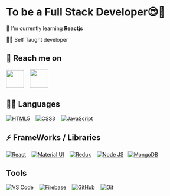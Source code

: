 <h1>To be a Full Stack Developer😍🚀</h1>



🙂 I’m currently learning **Reactjs**

👩‍💻 Self Taught developer


## 👨 Reach me on

  <a align="center" href="https://www.linkedin.com/in/santhosh-s-9829631a0"><img height="48" src="https://raw.githubusercontent.com/peterthehan/peterthehan/master/assets/linkedin.svg" /></a>&nbsp;&nbsp;&nbsp;
    <a align="center" href="https://instagram.com/santhosh_8402?igshid=1vbk1l4a3n07r"><img height="50" src="https://github.com/hussainweb/hussainweb/raw/main/icons/instagram.png"></a>&nbsp;&nbsp;&nbsp;
     



 ## 👩‍💻 Languages
 

[<img alt="HTML5" src="https://img.shields.io/badge/html5%20-%23E34F26.svg?&style=for-the-badge&logo=html5&logoColor=white"/>]()&nbsp;&nbsp;&nbsp;
[<img alt="CSS3" src="https://img.shields.io/badge/css3%20-%231572B6.svg?&style=for-the-badge&logo=css3&logoColor=white"/>]()&nbsp;&nbsp;&nbsp;
[<img alt="JavaScript" src="https://img.shields.io/badge/javascript%20-%23323330.svg?&style=for-the-badge&logo=javascript&logoColor=%23F7DF1E"/>]()&nbsp;&nbsp;&nbsp;


## ⚡ FrameWorks / Libraries

[<img alt="React" src="https://img.shields.io/badge/react%20-%2320232a.svg?&style=for-the-badge&logo=react&logoColor=%2361DAFB"/>]()&nbsp;&nbsp;&nbsp;
[<img alt="Material UI" src="https://img.shields.io/badge/material%20ui%20-%230081CB.svg?&style=for-the-badge&logo=material-ui&logoColor=white"/>]()&nbsp;&nbsp;&nbsp;
[<img alt="Redux" src="https://img.shields.io/badge/redux%20-%23593d88.svg?&style=for-the-badge&logo=redux&logoColor=white"/>]()&nbsp;&nbsp;&nbsp;
[<img alt="Node JS" src="https://img.shields.io/badge/Node.js-43853D?style=for-the-badge&logo=node-dot-js&logoColor=white"/>]()
&nbsp;
[<img alt="MongoDB" src ="https://img.shields.io/badge/MongoDB-%234ea94b.svg?&style=for-the-badge&logo=mongodb&logoColor=white"/>]()

## Tools 
[<img alt="VS Code" src="https://img.shields.io/badge/Visual_Studio_Code-0078D4?style=for-the-badge&logo=visual%20studio%20code&logoColor=white"/>]()&nbsp;&nbsp;&nbsp;
[<img alt="Firebase" src="https://img.shields.io/badge/firebase%20-%23039BE5.svg?&style=for-the-badge&logo=firebase"/>]()&nbsp;&nbsp;&nbsp;
[<img alt="GitHub" src="https://img.shields.io/badge/github%20-%23121011.svg?&style=for-the-badge&logo=github&logoColor=white"/>]()&nbsp;&nbsp;&nbsp;
[<img alt="Git" src="https://img.shields.io/badge/git%20-%23F05033.svg?&style=for-the-badge&logo=git&logoColor=white"/>]()&nbsp;&nbsp;&nbsp;




  
